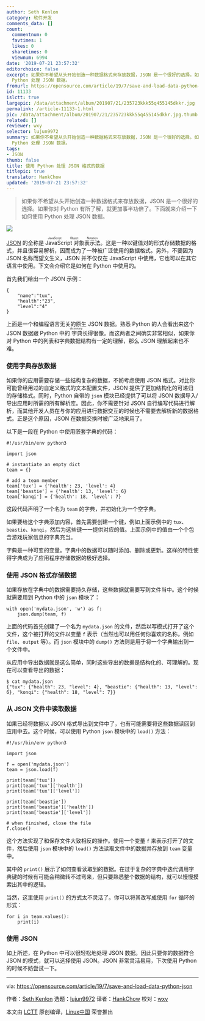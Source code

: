 ```yaml
---
author: Seth Kenlon
category: 软件开发
comments_data: []
count:
  commentnum: 0
  favtimes: 1
  likes: 0
  sharetimes: 0
  viewnum: 6994
date: '2019-07-21 23:57:32'
editorchoice: false
excerpt: 如果你不希望从头开始创造一种数据格式来存放数据，JSON 是一个很好的选择。如果你对 Python 有所了解，就更加事半功倍了。下面就来介绍一下如何使用
  Python 处理 JSON 数据。
fromurl: https://opensource.com/article/19/7/save-and-load-data-python-json
id: 11133
islctt: true
largepic: /data/attachment/album/201907/21/235723kkk55q455145dkkr.jpg
permalink: /article-11133-1.html
pic: /data/attachment/album/201907/21/235723kkk55q455145dkkr.jpg.thumb.jpg
related: []
reviewer: wxy
selector: lujun9972
summary: 如果你不希望从头开始创造一种数据格式来存放数据，JSON 是一个很好的选择。如果你对 Python 有所了解，就更加事半功倍了。下面就来介绍一下如何使用
  Python 处理 JSON 数据。
tags:
- JSON
thumb: false
title: 使用 Python 处理 JSON 格式的数据
titlepic: true
translator: HankChow
updated: '2019-07-21 23:57:32'
---
```



> 
> 如果你不希望从头开始创造一种数据格式来存放数据，JSON 是一个很好的选择。如果你对 Python 有所了解，就更加事半功倍了。下面就来介绍一下如何使用 Python 处理 JSON 数据。
> 
> 
> 


![](/data/attachment/album/201907/21/235723kkk55q455145dkkr.jpg)


[JSON](https://json.org) 的全称是 <ruby> JavaScript 对象表示法 <rt>  JavaScript Object Notation </rt></ruby>。这是一种以键值对的形式存储数据的格式，并且很容易解析，因而成为了一种被广泛使用的数据格式。另外，不要因为 JSON 名称而望文生义，JSON 并不仅仅在 JavaScript 中使用，它也可以在其它语言中使用。下文会介绍它是如何在 Python 中使用的。


首先我们给出一个 JSON 示例：



```
{
    "name":"tux",
    "health":"23",
    "level":"4"
}
```

上面是一个和编程语言无关的原生 JSON 数据。熟悉 Python 的人会看出来这个 JSON 数据跟 Python 中的<ruby> 字典 <rt>  dictionary </rt></ruby>长得很像。而这两者之间确实非常相似，如果你对 Python 中的列表和字典数据结构有一定的理解，那么 JSON 理解起来也不难。


### 使用字典存放数据


如果你的应用需要存储一些结构复杂的数据，不妨考虑使用 JSON 格式。对比你可能曾经用过的自定义格式的文本配置文件，JSON 提供了更加结构化的可递归的存储格式。同时，Python 自带的 `json` 模块已经提供了可以将 JSON 数据导入/导出应用时所需的所有解析库。因此，你不需要针对 JSON 自行编写代码进行解析，而其他开发人员在与你的应用进行数据交互的时候也不需要去解析新的数据格式。正是这个原因，JSON 在数据交换时被广泛地采用了。


以下是一段在 Python 中使用嵌套字典的代码：



```
#!/usr/bin/env python3

import json

# instantiate an empty dict
team = {}

# add a team member
team['tux'] = {'health': 23, 'level': 4}
team['beastie'] = {'health': 13, 'level': 6}
team['konqi'] = {'health': 18, 'level': 7}
```

这段代码声明了一个名为 `team` 的字典，并初始化为一个空字典。


如果要给这个字典添加内容，首先需要创建一个键，例如上面示例中的 `tux`、`beastie`、`konqi`，然后为这些键一一提供对应的值。上面示例中的值由一个个包含游戏玩家信息的字典充当。


字典是一种可变的变量。字典中的数据可以随时添加、删除或更新。这样的特性使得字典成为了应用程序存储数据的极好选择。


### 使用 JSON 格式存储数据


如果存放在字典中的数据需要持久存储，这些数据就需要写到文件当中。这个时候就需要用到 Python 中的 `json` 模块了：



```
with open('mydata.json', 'w') as f:
    json.dump(team, f)
```

上面的代码首先创建了一个名为 `mydata.json` 的文件，然后以写模式打开了这个文件，这个被打开的文件以变量 `f` 表示（当然也可以用任何你喜欢的名称，例如 `file`、`output` 等）。而 `json` 模块中的 `dump()` 方法则是用于将一个字典输出到一个文件中。


从应用中导出数据就是这么简单，同时这些导出的数据是结构化的、可理解的。现在可以查看导出的数据：



```
$ cat mydata.json
{"tux": {"health": 23, "level": 4}, "beastie": {"health": 13, "level": 6}, "konqi": {"health": 18, "level": 7}}
```

### 从 JSON 文件中读取数据


如果已经将数据以 JSON 格式导出到文件中了，也有可能需要将这些数据读回到应用中去。这个时候，可以使用 Python `json` 模块中的 `load()` 方法：



```
#!/usr/bin/env python3

import json

f = open('mydata.json')
team = json.load(f)

print(team['tux'])
print(team['tux']['health'])
print(team['tux']['level'])

print(team['beastie'])
print(team['beastie']['health'])
print(team['beastie']['level'])

# when finished, close the file
f.close()
```

这个方法实现了和保存文件大致相反的操作。使用一个变量 `f` 来表示打开了的文件，然后使用 `json` 模块中的 `load()` 方法读取文件中的数据并存放到 `team` 变量中。


其中的 `print()` 展示了如何查看读取到的数据。在过于复杂的字典中迭代调用字典键的时候有可能会稍微转不过弯来，但只要熟悉整个数据的结构，就可以慢慢摸索出其中的逻辑。


当然，这里使用 `print()` 的方式太不灵活了。你可以将其改写成使用 `for` 循环的形式：



```
for i in team.values():
    print(i)
```

### 使用 JSON


如上所述，在 Python 中可以很轻松地处理 JSON 数据。因此只要你的数据符合 JSON 的模式，就可以选择使用 JSON。JSON 非常灵活易用，下次使用 Python 的时候不妨尝试一下。




---


via: <https://opensource.com/article/19/7/save-and-load-data-python-json>


作者：[Seth Kenlon](https://opensource.com/users/seth) 选题：[lujun9972](https://github.com/lujun9972) 译者：[HankChow](https://github.com/HankChow) 校对：[wxy](https://github.com/wxy)


本文由 [LCTT](https://github.com/LCTT/TranslateProject) 原创编译，[Linux中国](https://linux.cn/) 荣誉推出